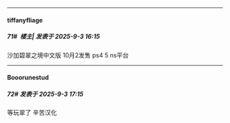 ﻿
*****

####  tiffanyfliage  
##### 71#         楼主| 发表于 2025-9-3 16:15

沙加碧翠之境中文版 10月2发售 ps4 5 ns平台


*****

####  Booorunestud  
##### 72#       发表于 2025-9-3 17:15

等玩翠了 辛苦汉化


